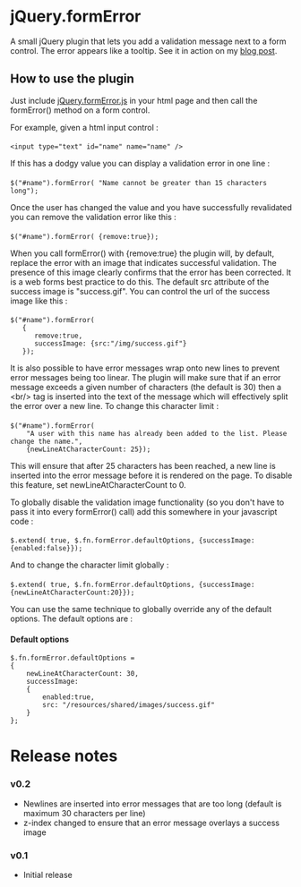 # jQuery.formError

A small jQuery plugin that lets you add a validation message next to a form control. The error appears like a tooltip. See it in action on my [blog post](http://www.garethelms.org/2012/01/jquery-form-error-plugin/).

## How to use the plugin

Just include [jQuery.formError.js](https://github.com/GarethElms/jQuery.formError/blob/master/jquery.formError.js) in your html page and then call the formError() method on a form control.

For example, given a html input control :

####
	<input type="text" id="name" name="name" />

If this has a dodgy value you can display a validation error in one line :

####
	$("#name").formError( "Name cannot be greater than 15 characters long");

Once the user has changed the value and you have successfully revalidated you can remove the validation error like this :

####
	$("#name").formError( {remove:true});

When you call formError() with {remove:true} the plugin will, by default, replace the error with an image that indicates successful validation. The presence of this image clearly confirms that the error has been corrected. It is a web forms best practice to do this. The default src attribute of the success image is "success.gif". You can control the url of the success image like this :

####
	$("#name").formError(
	   {
	      remove:true,
	      successImage: {src:"/img/success.gif"}
	   });

It is also possible to have error messages wrap onto new lines to prevent error messages being too linear. The plugin will make sure that if an error message exceeds a given number of characters (the default is 30) then a &lt;br/&gt; tag is inserted into the text of the message which will effectively split the error over a new line. To change this character limit :

####
	$("#name").formError(
		"A user with this name has already been added to the list. Please change the name.",
		{newLineAtCharacterCount: 25});

This will ensure that after 25 characters has been reached, a new line is inserted into the error message before it is rendered on the page. To disable this feature, set newLineAtCharacterCount to 0.

To globally disable the validation image functionality (so you don't have to pass it into every formError() call) add this somewhere in your javascript code :

####
	$.extend( true, $.fn.formError.defaultOptions, {successImage:{enabled:false}});

And to change the character limit globally :

####
	$.extend( true, $.fn.formError.defaultOptions, {successImage:{newLineAtCharacterCount:20}});

You can use the same technique to globally override any of the default options. The default options are :

#### Default options
	$.fn.formError.defaultOptions =
	{
		newLineAtCharacterCount: 30,
		successImage:
		{
			enabled:true,
			src: "/resources/shared/images/success.gif"
		}
	};

# Release notes

### v0.2
* Newlines are inserted into error messages that are too long (default is maximum 30 characters per line)
* z-index changed to ensure that an error message overlays a success image

### v0.1
* Initial release